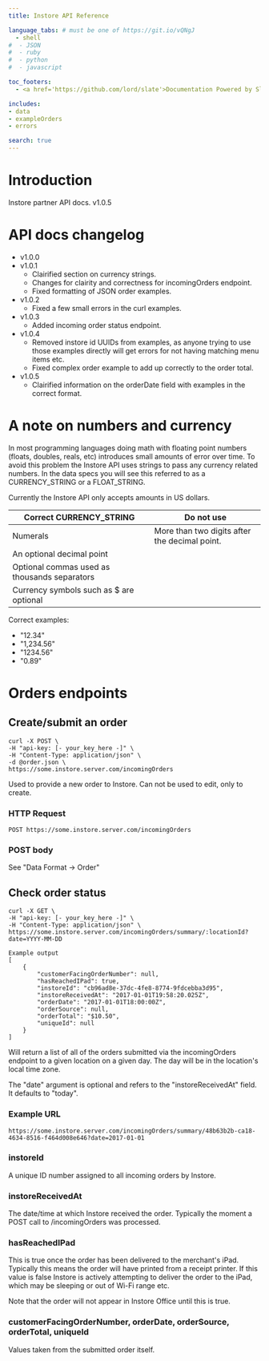 ```yaml
---
title: Instore API Reference

language_tabs: # must be one of https://git.io/vQNgJ
  - shell
#  - JSON
#  - ruby
#  - python
#  - javascript

toc_footers:
  - <a href='https://github.com/lord/slate'>Documentation Powered by Slate</a>

includes:
- data
- exampleOrders
- errors

search: true
---
```


# Introduction

Instore partner API docs.  v1.0.5

# API docs changelog

* v1.0.0
* v1.0.1
    * Clairified section on currency strings.
    * Changes for clairity and correctness for incomingOrders endpoint.
    * Fixed formatting of JSON order examples.    
* v1.0.2
    * Fixed a few small errors in the curl examples.
* v1.0.3
    * Added incoming order status endpoint.
* v1.0.4
    * Removed instore id UUIDs from examples, as anyone trying to use those examples directly will get errors for not having matching menu items etc.
    * Fixed complex order example to add up correctly to the order total.
* v1.0.5
    * Clairified information on the orderDate field with examples in the correct format.

# A note on numbers and currency

In most programming languages doing math with floating point numbers (floats, doubles, reals, etc) introduces small amounts of error over time.  To avoid this problem the Instore API uses strings to pass any currency related numbers.  In the data specs you will see this referred to as a CURRENCY_STRING or a FLOAT_STRING.

Currently the Instore API only accepts amounts in US dollars.

Correct CURRENCY_STRING | Do not use
------------------------|----------
Numerals | More than two digits after the decimal point.
An optional decimal point |
Optional commas used as thousands separators |
Currency symbols such as $ are optional |

Correct examples:

* "12.34"
* "1,234.56"
* "1234.56"
* "0.89"

# Orders endpoints

## Create/submit an order

```shell
curl -X POST \
-H "api-key: [- your_key_here -]" \
-H "Content-Type: application/json" \
-d @order.json \
https://some.instore.server.com/incomingOrders
```

Used to provide a new order to Instore.  Can not be used to edit, only to create.

### HTTP Request

`POST https://some.instore.server.com/incomingOrders`

### POST body

See "Data Format -> Order"

## Check order status

```shell
curl -X GET \
-H "api-key: [- your_key_here -]" \
-H "Content-Type: application/json" \
https://some.instore.server.com/incomingOrders/summary/:locationId?date=YYYY-MM-DD
```

```shell
Example output
[
    {
        "customerFacingOrderNumber": null,
        "hasReachedIPad": true,
        "instoreId": "cb96ad8e-37dc-4fe8-8774-9fdcebba3d95",
        "instoreReceivedAt": "2017-01-01T19:58:20.025Z",
        "orderDate": "2017-01-01T18:00:00Z",
        "orderSource": null,
        "orderTotal": "$10.50",
        "uniqueId": null
    }
]
```

Will return a list of all of the orders submitted via the incomingOrders endpoint to a given location on a given day.  The day will be in the location's local time zone.

The "date" argument is optional and refers to the "instoreReceivedAt" field.  It defaults to "today".

### Example URL

`https://some.instore.server.com/incomingOrders/summary/48b63b2b-ca18-4634-8516-f464d008e646?date=2017-01-01`

### instoreId

A unique ID number assigned to all incoming orders by Instore.

### instoreReceivedAt

The date/time at which Instore received the order.  Typically the moment a POST call to /incomingOrders was processed.

### hasReachedIPad

This is true once the order has been delivered to the merchant's iPad.  Typically this means the order will have printed from a receipt printer.  If this value is false Instore is actively attempting to deliver the order to the iPad, which may be sleeping or out of Wi-Fi range etc.

Note that the order will not appear in Instore Office until this is true.

### customerFacingOrderNumber, orderDate, orderSource, orderTotal, uniqueId

Values taken from the submitted order itself.
